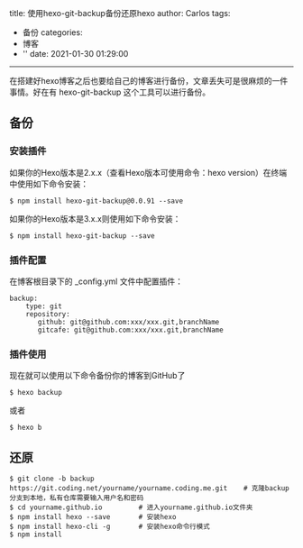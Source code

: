 title: 使用hexo-git-backup备份还原hexo
author: Carlos
tags:
  - 备份
categories:
  - 博客
  - ''
date: 2021-01-30 01:29:00
---
在搭建好hexo博客之后也要给自己的博客进行备份，文章丢失可是很麻烦的一件事情。好在有 hexo-git-backup 这个工具可以进行备份。
<!--more-->
## 备份
### 安装插件
如果你的Hexo版本是2.x.x（查看Hexo版本可使用命令：hexo version）在终端中使用如下命令安装：
```
$ npm install hexo-git-backup@0.0.91 --save
```
如果你的Hexo版本是3.x.x则使用如下命令安装：
```
$ npm install hexo-git-backup --save
```
### 插件配置

在博客根目录下的 _config.yml 文件中配置插件：
```
backup:
    type: git
    repository:
       github: git@github.com:xxx/xxx.git,branchName
       gitcafe: git@github.com:xxx/xxx.git,branchName
```
### 插件使用
现在就可以使用以下命令备份你的博客到GitHub了
```
$ hexo backup
```
或者
```
$ hexo b
```
## 还原
```
$ git clone -b backup https://git.coding.net/yourname/yourname.coding.me.git	# 克隆backup分支到本地，私有仓库需要输入用户名和密码
$ cd yourname.github.io			# 进入yourname.github.io文件夹
$ npm install hexo --save		# 安装hexo
$ npm install hexo-cli -g		# 安装hexo命令行模式
$ npm install	
```